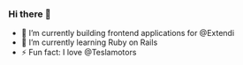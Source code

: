 ### Hi there 👋


- 🔭 I’m currently building frontend applications for @Extendi
- 🌱 I’m currently learning Ruby on Rails
- ⚡ Fun fact: I love @Teslamotors


<!--
**giacomosardo/giacomosardo** is a ✨ _special_ ✨ repository because its `README.md` (this file) appears on your GitHub profile.

Here are some ideas to get you started:

- 🔭 I’m currently working on ...
- 🌱 I’m currently learning ...
- 👯 I’m looking to collaborate on ...
- 🤔 I’m looking for help with ...
- 💬 Ask me about ...
- 📫 How to reach me: ...
- 😄 Pronouns: ...
- ⚡ Fun fact: ...
-->
